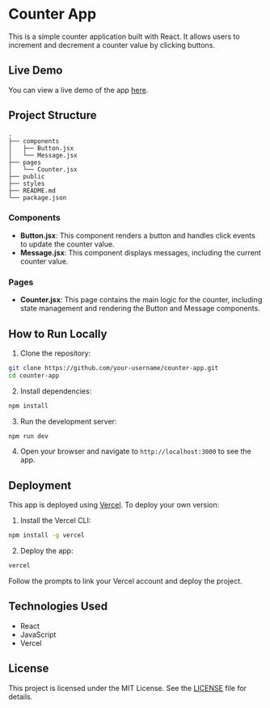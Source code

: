 # Counter App

This is a simple counter application built with React. It allows users to increment and decrement a counter value by clicking buttons.

## Live Demo

You can view a live demo of the app [here](https://counterapp-neon.vercel.app/).

## Project Structure

```
.
├── components
│   ├── Button.jsx
│   └── Message.jsx
├── pages
│   └── Counter.jsx
├── public
├── styles
├── README.md
└── package.json
```

### Components

- **Button.jsx**: This component renders a button and handles click events to update the counter value.
- **Message.jsx**: This component displays messages, including the current counter value.

### Pages

- **Counter.jsx**: This page contains the main logic for the counter, including state management and rendering the Button and Message components.

## How to Run Locally

1. Clone the repository:

```bash
git clone https://github.com/your-username/counter-app.git
cd counter-app
```

2. Install dependencies:

```bash
npm install
```

3. Run the development server:

```bash
npm run dev
```

4. Open your browser and navigate to `http://localhost:3000` to see the app.

## Deployment

This app is deployed using [Vercel](https://vercel.com/). To deploy your own version:

1. Install the Vercel CLI:

```bash
npm install -g vercel
```

2. Deploy the app:

```bash
vercel
```

Follow the prompts to link your Vercel account and deploy the project.

## Technologies Used

- React
- JavaScript
- Vercel

## License

This project is licensed under the MIT License. See the [LICENSE](LICENSE) file for details.